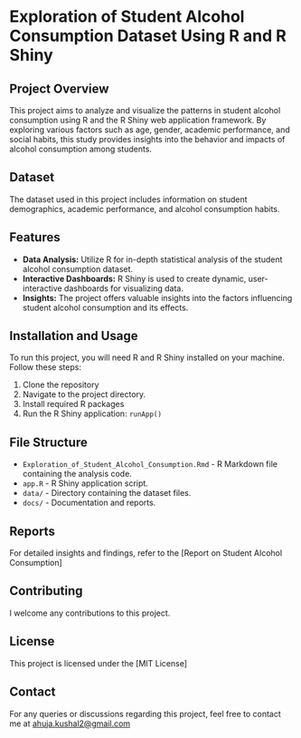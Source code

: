 # Exploration of Student Alcohol Consumption Dataset Using R and R Shiny

## Project Overview
This project aims to analyze and visualize the patterns in student alcohol consumption using R and the R Shiny web application framework. By exploring various factors such as age, gender, academic performance, and social habits, this study provides insights into the behavior and impacts of alcohol consumption among students.

## Dataset
The dataset used in this project includes information on student demographics, academic performance, and alcohol consumption habits.

## Features
- **Data Analysis:** Utilize R for in-depth statistical analysis of the student alcohol consumption dataset.
- **Interactive Dashboards:** R Shiny is used to create dynamic, user-interactive dashboards for visualizing data.
- **Insights:** The project offers valuable insights into the factors influencing student alcohol consumption and its effects.

## Installation and Usage
To run this project, you will need R and R Shiny installed on your machine. Follow these steps:
1. Clone the repository
2. Navigate to the project directory.
3. Install required R packages
4. Run the R Shiny application: `runApp()`

## File Structure
- `Exploration_of_Student_Alcohol_Consumption.Rmd` - R Markdown file containing the analysis code.
- `app.R` - R Shiny application script.
- `data/` - Directory containing the dataset files.
- `docs/` - Documentation and reports.

## Reports
For detailed insights and findings, refer to the [Report on Student Alcohol Consumption]

## Contributing
I welcome any contributions to this project.

## License
This project is licensed under the [MIT License]

## Contact 
For any queries or discussions regarding this project, feel free to contact me at ahuja.kushal2@gmail.com



